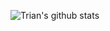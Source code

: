 ![Trian's github stats](https://github-readme-stats.vercel.app/api?username=triannoviandi&show_icons=true&theme=dark)
